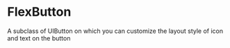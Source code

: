 # FlexButton
A subclass of UIButton on which you can customize the layout style of icon and text on the button
